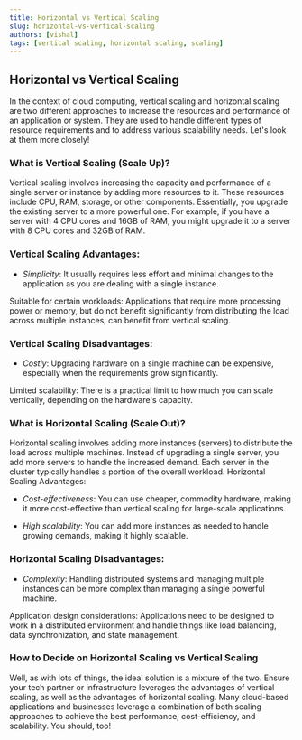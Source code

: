 ```yaml
---
title: Horizontal vs Vertical Scaling
slug: horizontal-vs-vertical-scaling
authors: [vishal]
tags: [vertical scaling, horizontal scaling, scaling]
---
```


## Horizontal vs Vertical Scaling

In the context of cloud computing, vertical scaling and horizontal scaling are two different approaches to increase the resources and performance of an application or system. They are used to handle different types of resource requirements and to address various scalability needs. Let's look at them more closely!

### What is Vertical Scaling (Scale Up)?

Vertical scaling involves increasing the capacity and performance of a single server or instance by adding more resources to it. These resources include CPU, RAM, storage, or other components. Essentially, you upgrade the existing server to a more powerful one. For example, if you have a server with 4 CPU cores and 16GB of RAM, you might upgrade it to a server with 8 CPU cores and 32GB of RAM.

### Vertical Scaling Advantages:

- _Simplicity_: It usually requires less effort and minimal changes to the application as you are dealing with a single instance.

Suitable for certain workloads: Applications that require more processing power or memory, but do not benefit significantly from distributing the load across multiple instances, can benefit from vertical scaling.

### Vertical Scaling Disadvantages:

- _Costly_: Upgrading hardware on a single machine can be expensive, especially when the requirements grow significantly.

Limited scalability: There is a practical limit to how much you can scale vertically, depending on the hardware's capacity.

### What is Horizontal Scaling (Scale Out)?

Horizontal scaling involves adding more instances (servers) to distribute the load across multiple machines. Instead of upgrading a single server, you add more servers to handle the increased demand. Each server in the cluster typically handles a portion of the overall workload.
Horizontal Scaling Advantages:

- _Cost-effectiveness_: You can use cheaper, commodity hardware, making it more cost-effective than vertical scaling for large-scale applications.

- _High scalability_: You can add more instances as needed to handle growing demands, making it highly scalable.

### Horizontal Scaling Disadvantages:

- _Complexity_: Handling distributed systems and managing multiple instances can be more complex than managing a single powerful machine.

Application design considerations: Applications need to be designed to work in a distributed environment and handle things like load balancing, data synchronization, and state management.

### How to Decide on Horizontal Scaling vs Vertical Scaling

Well, as with lots of things, the ideal solution is a mixture of the two. Ensure your tech partner or infrastructure leverages the advantages of vertical scaling, as well as the advantages of horizontal scaling. Many cloud-based applications and businesses leverage a combination of both scaling approaches to achieve the best performance, cost-efficiency, and scalability. You should, too!
